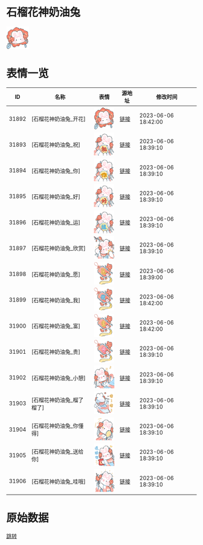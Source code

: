 # 石榴花神奶油兔

<img src="./cover.png" height="60" alt="cover" />

# 表情一览

|ID|名称|表情|源地址|修改时间|
|----|----|----|----|----|
|31892|[石榴花神奶油兔_开花]|<img src="./pic/031892_%5B石榴花神奶油兔_开花%5D.png" height="60" alt="开花"/>|[链接](https://i0.hdslb.com/bfs/garb/85785edbc82465bccefed11c479c2cf1f8f0bd72.png)|2023-06-06 18:42:00|
|31893|[石榴花神奶油兔_祝]|<img src="./pic/031893_%5B石榴花神奶油兔_祝%5D.png" height="60" alt="祝"/>|[链接](https://i0.hdslb.com/bfs/garb/95d444e5513c5f05e1802cc981ded0382b13ef9f.png)|2023-06-06 18:39:10|
|31894|[石榴花神奶油兔_你]|<img src="./pic/031894_%5B石榴花神奶油兔_你%5D.png" height="60" alt="你"/>|[链接](https://i0.hdslb.com/bfs/garb/2a6d63919776e2e970ff119aa0b657ecb7401e50.png)|2023-06-06 18:39:10|
|31895|[石榴花神奶油兔_好]|<img src="./pic/031895_%5B石榴花神奶油兔_好%5D.png" height="60" alt="好"/>|[链接](https://i0.hdslb.com/bfs/garb/31b6fab89af55fffd77870b52e87ac4a712bc995.png)|2023-06-06 18:39:10|
|31896|[石榴花神奶油兔_运]|<img src="./pic/031896_%5B石榴花神奶油兔_运%5D.png" height="60" alt="运"/>|[链接](https://i0.hdslb.com/bfs/garb/857989e271e3a2c953f26a4b6c1da27dc838ed3e.png)|2023-06-06 18:39:10|
|31897|[石榴花神奶油兔_欣赏]|<img src="./pic/031897_%5B石榴花神奶油兔_欣赏%5D.png" height="60" alt="欣赏"/>|[链接](https://i0.hdslb.com/bfs/garb/ad5c9f0cda861f9037a51d939f62bccc3a6edf4a.png)|2023-06-06 18:39:10|
|31898|[石榴花神奶油兔_愿]|<img src="./pic/031898_%5B石榴花神奶油兔_愿%5D.png" height="60" alt="愿"/>|[链接](https://i0.hdslb.com/bfs/garb/0c0aa529f690978364819c96a3a9521e21ff033f.png)|2023-06-06 18:39:00|
|31899|[石榴花神奶油兔_我]|<img src="./pic/031899_%5B石榴花神奶油兔_我%5D.png" height="60" alt="我"/>|[链接](https://i0.hdslb.com/bfs/garb/61d9ebc7814f8d1396a490477468c1048f27643b.png)|2023-06-06 18:42:00|
|31900|[石榴花神奶油兔_富]|<img src="./pic/031900_%5B石榴花神奶油兔_富%5D.png" height="60" alt="富"/>|[链接](https://i0.hdslb.com/bfs/garb/2b4c18208bc96444618d54c8eacf2d8d3df4066d.png)|2023-06-06 18:42:00|
|31901|[石榴花神奶油兔_贵]|<img src="./pic/031901_%5B石榴花神奶油兔_贵%5D.png" height="60" alt="贵"/>|[链接](https://i0.hdslb.com/bfs/garb/cc7160b5a2e380bde7a73ad825a182c1a1c53c67.png)|2023-06-06 18:39:10|
|31902|[石榴花神奶油兔_小憩]|<img src="./pic/031902_%5B石榴花神奶油兔_小憩%5D.png" height="60" alt="小憩"/>|[链接](https://i0.hdslb.com/bfs/garb/69417d319970317e53fdd44404a5aceba9f5c82b.png)|2023-06-06 18:39:10|
|31903|[石榴花神奶油兔_榴了榴了]|<img src="./pic/031903_%5B石榴花神奶油兔_榴了榴了%5D.png" height="60" alt="榴了榴了"/>|[链接](https://i0.hdslb.com/bfs/garb/5a892f9d94b9a9c6f5b781092dc0c9b6229d37fb.png)|2023-06-06 18:39:10|
|31904|[石榴花神奶油兔_你懂得]|<img src="./pic/031904_%5B石榴花神奶油兔_你懂得%5D.png" height="60" alt="你懂得"/>|[链接](https://i0.hdslb.com/bfs/garb/3a4144a9a9377f3d955680471c8ebc293267a2cc.png)|2023-06-06 18:39:10|
|31905|[石榴花神奶油兔_送给你]|<img src="./pic/031905_%5B石榴花神奶油兔_送给你%5D.png" height="60" alt="送给你"/>|[链接](https://i0.hdslb.com/bfs/garb/05e3dfe4a5e2bf9014b877cdf6d4fc2c0a775919.png)|2023-06-06 18:39:10|
|31906|[石榴花神奶油兔_哇哦]|<img src="./pic/031906_%5B石榴花神奶油兔_哇哦%5D.png" height="60" alt="哇哦"/>|[链接](https://i0.hdslb.com/bfs/garb/fd5b1f2f8f7fb4be1efcdfc54353eab414d2d9fe.png)|2023-06-06 18:39:10|

# 原始数据

[跳转](./raw.json)

